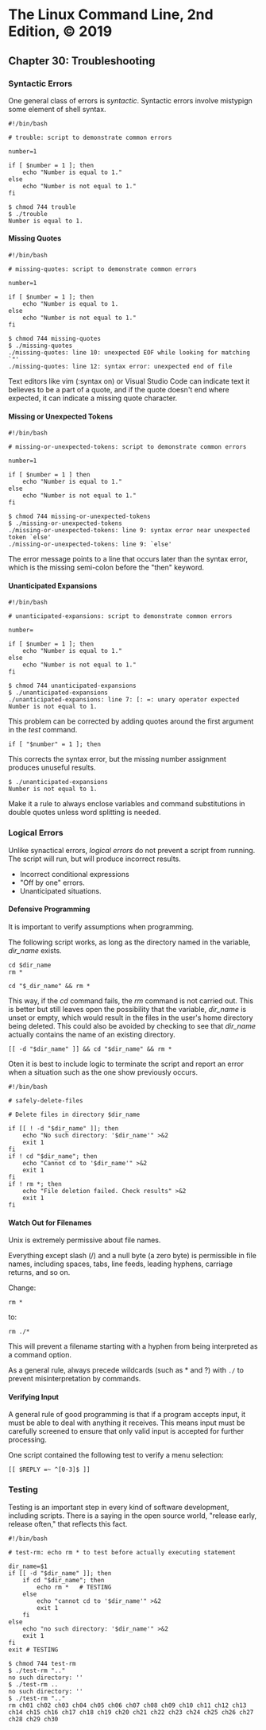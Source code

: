 # The Linux Command Line, 2nd Edition, © 2019

## Chapter 30: Troubleshooting

### Syntactic Errors

One general class of errors is _syntactic_. Syntactic errors involve mistypign some element of shell syntax.

```
#!/bin/bash

# trouble: script to demonstrate common errors

number=1

if [ $number = 1 ]; then
	echo "Number is equal to 1."
else
	echo "Number is not equal to 1."
fi
```

```
$ chmod 744 trouble
$ ./trouble
Number is equal to 1.
```

#### Missing Quotes

```
#!/bin/bash

# missing-quotes: script to demonstrate common errors

number=1

if [ $number = 1 ]; then
	echo "Number is equal to 1.
else
	echo "Number is not equal to 1."
fi
```

```
$ chmod 744 missing-quotes 
$ ./missing-quotes 
./missing-quotes: line 10: unexpected EOF while looking for matching `"'
./missing-quotes: line 12: syntax error: unexpected end of file
```

Text editors like vim (:syntax on) or Visual Studio Code can indicate text it believes to be a part of a quote, and if the quote doesn't end where expected, it can indicate a missing quote character.

#### Missing or Unexpected Tokens

```
#!/bin/bash

# missing-or-unexpected-tokens: script to demonstrate common errors

number=1

if [ $number = 1 ] then
	echo "Number is equal to 1."
else
	echo "Number is not equal to 1."
fi
```

```
$ chmod 744 missing-or-unexpected-tokens 
$ ./missing-or-unexpected-tokens 
./missing-or-unexpected-tokens: line 9: syntax error near unexpected token `else'
./missing-or-unexpected-tokens: line 9: `else'
```

The error message points to a line that occurs later than the syntax error, which is the missing semi-colon before the "then" keyword.

#### Unanticipated Expansions

```
#!/bin/bash

# unanticipated-expansions: script to demonstrate common errors

number=

if [ $number = 1 ]; then
	echo "Number is equal to 1."
else
	echo "Number is not equal to 1."
fi
```

```
$ chmod 744 unanticipated-expansions 
$ ./unanticipated-expansions 
./unanticipated-expansions: line 7: [: =: unary operator expected
Number is not equal to 1.
```

This problem can be corrected by adding quotes around the first argument in the _test_ command.

`if [ "$number" = 1 ]; then`

This corrects the syntax error, but the missing number assignment produces unuseful results.

```
$ ./unanticipated-expansions 
Number is not equal to 1.
```

Make it a rule to always enclose variables and command substitutions in double quotes unless word splitting is needed.

### Logical Errors

Unlike synactical errors, _logical errors_ do not prevent a script from running.
The script will run, but will produce incorrect results.

* Incorrect conditional expressions
* "Off by one" errors.
* Unanticipated situations.

#### Defensive Programming

It is important to verify assumptions when programming.

The following script works, as long as the directory named in the variable, _dir\_name_ exists.

```
cd $dir_name
rm *
```

`cd "$_dir_name" && rm *`

This way, if the _cd_ command fails, the _rm_ command is not carried out.
This is better but still leaves open the possibility that the variable, _dir\_name_ is unset or empty, which would result in the files in the user's home directory being deleted. This could also be avoided by checking to see that _dir\_name_ actually contains the name of an existing directory.

`[[ -d "$dir_name" ]] && cd "$dir_name" && rm *`

Oten it is best to include logic to terminate the script and report an error when a situation such as the one show previously occurs.

```
#!/bin/bash

# safely-delete-files

# Delete files in directory $dir_name

if [[ ! -d "$dir_name" ]]; then
	echo "No such directory: '$dir_name'" >&2
	exit 1
fi
if ! cd "$dir_name"; then
	echo "Cannot cd to '$dir_name'" >&2
	exit 1
fi
if ! rm *; then
	echo "File deletion failed. Check results" >&2
	exit 1
fi
```

#### Watch Out for Filenames

Unix is extremely permissive about file names.

Everything except slash (/) and a null byte (a zero byte) is permissible in file names, including spaces, tabs, line feeds, leading hyphens, carriage returns, and so on.

Change:

`rm *`

to:

`rm ./*`

This will prevent a filename starting with a hyphen from being interpreted as a command option.

As a general rule, always precede wildcards (such as \* and \?) with `./` to prevent misinterpretation by commands.

#### Verifying Input

A general rule of good programming is that if a program accepts input, it must be able to deal with anything it receives. This means input must be carefully screened to ensure that only valid input is accepted for further processing.

One script contained the following test to verify a menu selection:

`[[ $REPLY =~ ^[0-3]$ ]]`

### Testing

Testing is an important step in every kind of software development, including scripts. There is a saying in the open source world, "release early, release often," that reflects this fact.

```
#!/bin/bash

# test-rm: echo rm * to test before actually executing statement

dir_name=$1
if [[ -d "$dir_name" ]]; then
	if cd "$dir_name"; then
		echo rm *	# TESTING
	else
		echo "cannot cd to '$dir_name'" >&2
		exit 1
	fi
else
	echo "no such directory: '$dir_name'" >&2
	exit 1
fi
exit # TESTING
```

```
$ chmod 744 test-rm
$ ./test-rm ".."
no such directory: ''
$ ./test-rm ..
no such directory: ''
$ ./test-rm ".."
rm ch01 ch02 ch03 ch04 ch05 ch06 ch07 ch08 ch09 ch10 ch11 ch12 ch13 ch14 ch15 ch16 ch17 ch18 ch19 ch20 ch21 ch22 ch23 ch24 ch25 ch26 ch27 ch28 ch29 ch30
```